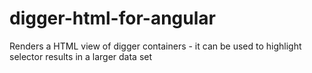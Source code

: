 digger-html-for-angular
=======================

Renders a HTML view of digger containers - it can be used to highlight selector results in a larger data set
